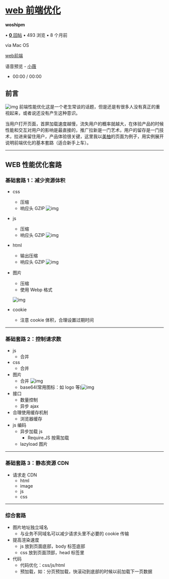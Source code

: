 #  [web 前端优化](http://www.3xmq.com/article/1513878802938)

**woshipm**

 

 •  [**0** 回帖](http://www.3xmq.com/article/1513878802938#comments)  •  493 浏览  •  8 个月前 

via Mac OS

[web前端](http://www.3xmq.com/tag/webqianduan) 

语音预览 - [小薇](https://3xmq.com/member/v)

- 00:00 / 00:00 

 

## 前言

![img](http://img.3xmq.com/0e48810084344aefb8f7068fa68cbb14.jpeg?imageView2/2/w/768/format/jpg/interlace/0/q)
前端性能优化这是一个老生常谈的话题，但是还是有很多人没有真正的重视起来，或者说还没有产生这种意识。

当用户打开页面，首屏加载速度越慢，流失用户的概率就越大，在体验产品的时候性能和交互对用户的影响是最直接的，推广拉新是一门艺术，用户的留存是一门技术，拉进来留住用户，产品体验很关键，这里我以[美柚](http://www.3xmq.com/forward?goto=https%3A%2F%2Fwww.meiyou.com%2F)的页面为例子，用实例展开说明前端优化的基本套路（适合新手上车）。

------

## WEB 性能优化套路

### 基础套路 1：减少资源体积

- css

  - 压缩
  - 响应头 GZIP
    ![img](http://img.3xmq.com/eab9fba9d4f64cd3992f82100f11c048.jpeg?imageView2/2/w/768/format/jpg/interlace/0/q)

- js

  - 压缩
  - 响应头 GZIP
    ![img](http://img.3xmq.com/15e2af40040544ee96bc4f8d0744f8e8.jpeg?imageView2/2/w/768/format/jpg/interlace/0/q)

- html

  - 输出压缩
  - 响应头 GZIP
    ![img](http://img.3xmq.com/c4c0b316cf4648e3b6be1254bc914b0c.jpeg?imageView2/2/w/768/format/jpg/interlace/0/q)

- 图片

  - 压缩
  - 使用 Webp 格式

  ![img](http://img.3xmq.com/784504c9e57e45b2813cfcb713fe6765.jpeg?imageView2/2/w/768/format/jpg/interlace/0/q)

- cookie

  - 注意 cookie 体积，合理设置过期时间

------

### 基础套路 2：控制请求数

- js
  - 合并
- css
  - 合并
- 图片
  - 合并
    ![img](http://img.3xmq.com/fe9315225abe48bf84296c351e2acb3f.jpeg?imageView2/2/w/768/format/jpg/interlace/0/q)
  - base64(常用图标：如 logo 等)![img](http://img.3xmq.com/a59978170ec44539a095c215ff5de0e4.jpeg?imageView2/2/w/768/format/jpg/interlace/0/q)
- 接口
  - 数量控制
  - 异步 ajax
- 合理使用缓存机制
  - 浏览器缓存
- js 编码
  - 异步加载 js
    - Require.JS 按需加载
  - lazyload 图片

------

### 基础套路 3：静态资源 CDN

- 请求走 CDN
  - html
  - image
  - js
  - css

------

### 综合套路

- 图片地址独立域名
  - 与业务不同域名可以减少请求头里不必要的 cookie 传输
- 提高渲染速度
  - js 放到页面底部，body 标签底部
  - css 放到页面顶部，head 标签里
- 代码
  - 代码优化：css/js/html
  - 预加载，如：分页预加载，快滚动到底部的时候以前加载下一页数据